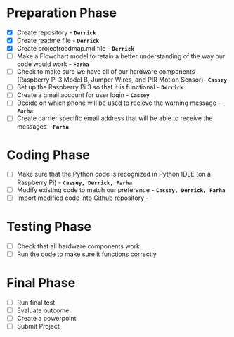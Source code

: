 
# Preparation Phase
- [x] Create repository - **`Derrick`**
- [x] Create readme file - **`Derrick`**
- [x] Create projectroadmap.md file - **`Derrick`**
- [ ] Make a Flowchart model to retain a better understanding of the way our code would work - **`Farha`**
- [ ] Check to make sure we have all of our hardware components (Raspberry Pi 3 Model B, Jumper Wires, and PIR Motion Sensor)- **`Cassey`**
- [ ] Set up the Raspberry Pi 3 so that it is functional - **`Derrick`**
- [ ] Create a gmail account for user login - **`Cassey`**
- [ ] Decide on which phone will be used to recieve the warning message - **`Farha`**
- [ ] Create carrier specific email address that will be able to receive the messages - **`Farha`**

# Coding Phase   
- [ ] Make sure that the Python code is recognized in Python IDLE (on a Raspberry Pi) - **`Cassey, Derrick, Farha`**
- [ ] Modify existing code to match our preference - **`Cassey, Derrick, Farha`**
- [ ] Import modified code into Github repository - 

# Testing Phase
- [ ] Check that all hardware components work
- [ ] Run the code to make sure it functions correctly

# Final Phase
- [ ] Run final test 
- [ ] Evaluate outcome 
- [ ] Create a powerpoint 
- [ ] Submit Project
